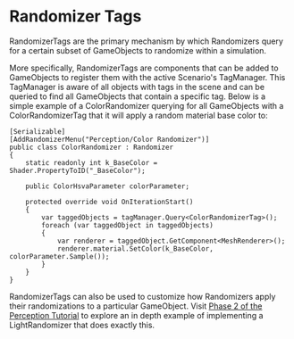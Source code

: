 # Randomizer Tags

RandomizerTags are the primary mechanism by which Randomizers query for a certain subset of GameObjects to randomize within a simulation.

More specifically, RandomizerTags are components that can be added to GameObjects to register them with the active Scenario's TagManager. This TagManager is aware of all objects with tags in the scene and can be queried to find all GameObjects that contain a specific tag. Below is a simple example of a ColorRandomizer querying for all GameObjects with a ColorRandomizerTag that it will apply a random material base color to:

```
[Serializable]
[AddRandomizerMenu("Perception/Color Randomizer")]
public class ColorRandomizer : Randomizer
{
    static readonly int k_BaseColor = Shader.PropertyToID("_BaseColor");

    public ColorHsvaParameter colorParameter;

    protected override void OnIterationStart()
    {
        var taggedObjects = tagManager.Query<ColorRandomizerTag>();
        foreach (var taggedObject in taggedObjects)
        {
            var renderer = taggedObject.GetComponent<MeshRenderer>();
            renderer.material.SetColor(k_BaseColor, colorParameter.Sample());
        }
    }
}
```

RandomizerTags can also be used to customize how Randomizers apply their randomizations to a particular GameObject. Visit [Phase 2 of the Perception Tutorial](../Tutorial/TUTORIAL.md) to explore an in depth example of implementing a LightRandomizer that does exactly this.

